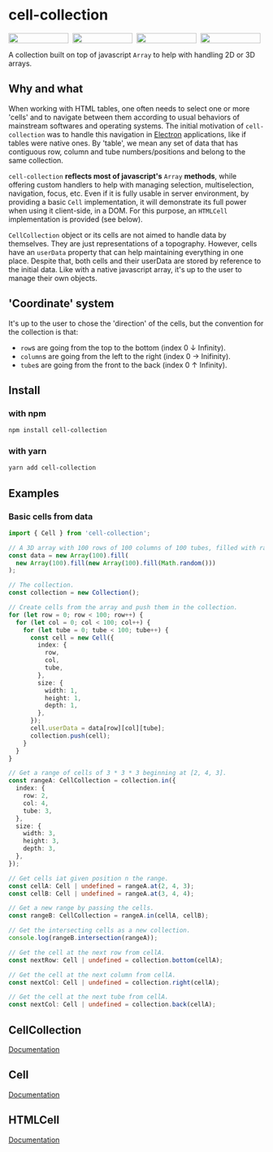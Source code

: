 # cell-collection

<div style="display: flex">
<img src="https://img.shields.io/badge/statements-100%25-brightgreen.svg?style=flat" style="height:100%; margin-right: 0.5rem;"/> 
<img src="https://img.shields.io/badge/branches-86.55%25-yellow.svg?style=flat" style="height:100%; margin-right: 0.5rem;"/> 
<img src="https://img.shields.io/badge/functions-100%25-brightgreen.svg?style=flat" style="height:100%; margin-right: 0.5rem;"/> 
<img src="https://img.shields.io/badge/lines-100%25-brightgreen.svg?style=flat" style="height:100%; margin-right: 0.5rem;"/> 
</div>

A collection built on top of javascript `Array` to help with handling 2D or 3D arrays.

## Why and what

When working with HTML tables, one often needs to select one or more 'cells' and to navigate between them according to usual behaviors of mainstream softwares and operating systems. The initial motivation of `cell-collection` was to handle this navigation in [Electron](https://www.electronjs.org/) applications, like if tables were native ones. By 'table', we mean any set of data that has contiguous row, column and tube numbers/positions and belong to the same collection.

`cell-collection` **reflects most of javascript's** `Array` **methods**, while offering custom handlers to help with managing selection, multiselection, navigation, focus, etc. Even if it is fully usable in server environment, by providing a basic `Cell` implementation, it will demonstrate its full power when using it client-side, in a DOM. For this purpose, an `HTMLCell` implementation is provided (see below).

`CellCollection` object or its cells are not aimed to handle data by themselves. They are just representations of a topography. However, cells have an `userData` property that can help maintaining everything in one place. Despite that, both cells and their userData are stored by reference to the initial data. Like with a native javascript array, it's up to the user to manage their own objects.

## 'Coordinate' system

It's up to the user to chose the 'direction' of the cells, but the convention for the collection is that:

- `row`s are going from the top to the bottom (index 0 &darr; Infinity).
- `column`s are going from the left to the right (index 0 &rarr; Inifinity).
- `tube`s are going from the front to the back (index 0 &uarr; Infinity).

## Install

### with npm

```sh
npm install cell-collection
```

### with yarn

```sh
yarn add cell-collection
```

## Examples

### Basic cells from data

```typescript
import { Cell } from 'cell-collection';

// A 3D array with 100 rows of 100 columns of 100 tubes, filled with random numbers.
const data = new Array(100).fill(
  new Array(100).fill(new Array(100).fill(Math.random()))
);

// The collection.
const collection = new Collection();

// Create cells from the array and push them in the collection.
for (let row = 0; row < 100; row++) {
  for (let col = 0; col < 100; col++) {
    for (let tube = 0; tube < 100; tube++) {
      const cell = new Cell({
        index: {
          row,
          col,
          tube,
        },
        size: {
          width: 1,
          height: 1,
          depth: 1,
        },
      });
      cell.userData = data[row][col][tube];
      collection.push(cell);
    }
  }
}

// Get a range of cells of 3 * 3 * 3 beginning at [2, 4, 3].
const rangeA: CellCollection = collection.in({
  index: {
    row: 2,
    col: 4,
    tube: 3,
  },
  size: {
    width: 3,
    height: 3,
    depth: 3,
  },
});

// Get cells iat given position n the range.
const cellA: Cell | undefined = rangeA.at(2, 4, 3);
const cellB: Cell | undefined = rangeA.at(3, 4, 4);

// Get a new range by passing the cells.
const rangeB: CellCollection = rangeA.in(cellA, cellB);

// Get the intersecting cells as a new collection.
console.log(rangeB.intersection(rangeA));

// Get the cell at the next row from cellA.
const nextRow: Cell | undefined = collection.bottom(cellA);

// Get the cell at the next column from cellA.
const nextCol: Cell | undefined = collection.right(cellA);

// Get the cell at the next tube from cellA.
const nextCol: Cell | undefined = collection.back(cellA);
```

## CellCollection

[Documentation](./docs/api/core/classes/CellCollection.md)

## Cell

[Documentation](./docs/api/core/classes/Cell.md)

## HTMLCell

[Documentation](./docs/api/core/classes/HTMLCell.md)
